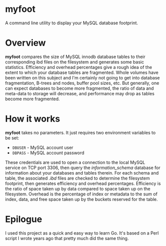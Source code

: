 # myfoot
A command line utility to display your MySQL database footprint.

# Overview
**myfoot** compares the size of MySQL innodb database tables to their corresponding ibd files on the filesystem and generates some basic statistics. Efficiency and overhead percentages give a rough idea of the extent to which your database tables are fragmented. Whole volumes have been written on this subject and I'm certainly not going to get into database fragmentation, B-trees and nodes, buffer pool sizes, etc. But generally, one can expect databases to become more fragmented, the ratio of data and meta-data to storage will decrease, and performance may drop as tables become more fragmented.

# How it works
**myfoot** takes no parameters. It just requires two environment variables to be set:
* `DBUSER` - MySQL account user
* `DBPASS` - MySQL account password

These credentials are used to open a connection to the local MySQL service on TCP port 3306, then query the _information_schema_ database for information about your databases and tables therein. For each schema and table, the associated _.ibd_ files are checked to determine the filesystem footprint, then generates efficiency and overhead percentages. Efficiency is the ratio of space taken up by data compared to space taken up on the filesystem. Overhead is the percentage of index or metadata to the sum of index, data, and free space taken up by the buckets reserved for the table.

# Epilogue
I used this project as a quick and easy way to learn Go. It's based on a Perl script I wrote years ago that pretty much did the same thing.
